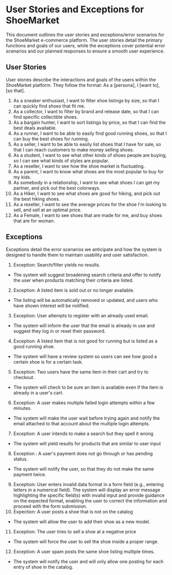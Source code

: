 # User Stories and Exceptions for ShoeMarket

This document outlines the user stories and exceptions/error scenarios for the ShoeMarket e-commerce platform. The user stories detail the primary functions and goals of our users, while the exceptions cover potential error scenarios and our planned responses to ensure a smooth user experience.

## User Stories

User stories describe the interactions and goals of the users within the ShoeMarket platform. They follow the format: As a [persona], I [want to], [so that].

1. As a sneaker enthusiast, I want to filter shoe listings by size, so that I can quickly find shoes that fit me.
2. As a collector, I want to filter by brand and release date, so that I can find specific collectible shoes.
3. As a bargain hunter, I want to sort listings by price, so that I can find the best deals available.
4. As a runner, I want to be able to easily find good running shoes, so that I can buy the best shoes for running.
5. As a seller, I want to be able to easily list shoes that I have for sale, so that I can reach customers to make money selling shoes.
6. As a student, I want to see what other kinds of shoes people are buying, so I can see what kinds of styles are popular.
7. As a reseller, I want to see how the shoe market is fluctuating.
8. As a parent, I want to know what shoes are the most popular to buy for my kids.
9. As somebody in a relationship, I want to see what shoes I can get my partner, and pick out the best colorways. 
10. As a Hiker, I want to see what shoes are good for hiking, and pick out the best hiking shoes.
11. As a reseller, I want to see the average prices for the shoe I'm looking to sell, and sell at an optimal price.
12. As a Female, I want to see shoes that are made for me, and buy shoes that are for woman.
 
## Exceptions

Exceptions detail the error scenarios we anticipate and how the system is designed to handle them to maintain usability and user satisfaction.

1. Exception: Search/filter yields no results.
 - The system will suggest broadening search criteria and offer to notify the user when products matching their criteria are listed.
2. Exception: A listed item is sold out or no longer available.
 - The listing will be automatically removed or updated, and users who have shown interest will be notified.
3. Exception: User attempts to register with an already used email.
 - The system will inform the user that the email is already in use and suggest they log in or reset their password.
4. Exception: A listed item that is not good for running but is listed as a good running shoe.
  - The system will have a review system so users can see how good a certain shoe is for a certain task.
5. Exception: Two users have the same item in their cart and try to checkout.
  - The system will check to be sure an item is available even if the item is already in a user's cart.
6. Exception: A user makes multiple failed login attempts within a few minutes.
- The system will make the user wait before trying again and notify the email attached to that account about the multiple login attempts.
7. Exception: A user intends to make a search but they spell it wrong
  - The system will yield results for products that are similar to user input
8. Exception : A user's payment does not go through or has pending status. 
  - The system will notify the user, so that they do not make the same payment twice. 
9. Exception: User enters invalid data format in a form field (e.g., entering letters in a numerical field).
The system will display an error message highlighting the specific field(s) with invalid input and provide guidance on the expected format, enabling the user to correct the information and proceed with the form submission.
10. Expection: A user posts a shoe that is not on the catalog
 - The system will allow the user to add their shoe as a new model.
11. Exception: The user tries to sell a shoe at a negative price
   - The system will force the user to sell the shoe inside a proper range.
12. Exception: A user spam posts the same shoe listing multiple times.
  - The system will notify the user and will only allow one posting for each entry of shoe in the catalog.
